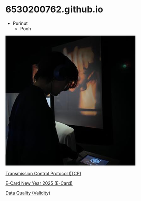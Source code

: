 # 6530200762.github.io

-  Purinut
   -  Pooh


  ![profile](pic/profile.jpg)

[Transmission Control Protocol (TCP)](TCP)

[E-Card New Year 2025 (E-Card)](e-card.md)

[Data Quality (Validity)](validity.md)
